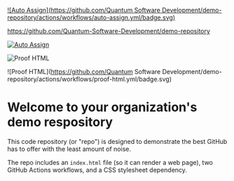 [![Auto Assign](https://github.com/Quantum Software Development/demo-repository/actions/workflows/auto-assign.yml/badge.svg)](https://github.com/Quantum-Software-Development/demo-repository)




https://github.com/Quantum-Software-Development/demo-repository

[![Auto Assign](https://github.com/Quantum-Software-Development/demo-repository/actions/workflows/auto-assign.yml/badge.svg)](https://github.com/Quantum-Software-Development/demo-repository/actions/workflows/auto-assign.yml)

![Proof HTML](https://github.com/AI-Powered-Bots/demo-repository/actions/workflows/proof-html.yml/badge.svg) 



![Proof HTML](https://github.com/Quantum Software Development/demo-repository/actions/workflows/proof-html.yml/badge.svg)

# Welcome to your organization's demo respository
This code repository (or "repo") is designed to demonstrate the best GitHub has to offer with the least amount of noise.

The repo includes an `index.html` file (so it can render a web page), two GitHub Actions workflows, and a CSS stylesheet dependency.
